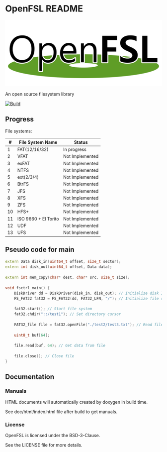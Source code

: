 # OpenFSL README

![openfsl-logo](https://raw.githubusercontent.com/kms1212/OpenFSL/main/doc/logo/openfsl-dark-1280x540.png)



An open source filesystem library

[![Build](https://github.com/kms1212/OpenFSL/actions/workflows/cmake.yml/badge.svg)](https://github.com/kms1212/OpenFSL/actions/workflows/cmake.yml)



## Progress

File systems:

| #    | File System Name     | Status          |
| ---- | -------------------- | --------------- |
| 1    | FAT(12/16/32)        | In progress     |
| 2    | VFAT                 | Not Implemented |
| 3    | exFAT                | Not Implemented |
| 4    | NTFS                 | Not Implemented |
| 5    | ext(2/3/4)           | Not Implemented |
| 6    | BtrFS                | Not Implemented |
| 7    | JFS                  | Not Implemented |
| 8    | XFS                  | Not Implemented |
| 9    | ZFS                  | Not Implemented |
| 10   | HFS+                 | Not Implemented |
| 11   | ISO 9660 + El Torito | Not Implemented |
| 12   | UDF                  | Not Implemented |
| 13   | UFS                  | Not Implemented |



## Pseudo code for main

```c++
extern Data disk_in(uint64_t offset, size_t sector);
extern int disk_out(uint64_t offset, Data data);

extern int mem_copy(char* dest, char* src, size_t size);

void fsctrl_main() {
    DiskDriver dd = DiskDriver(disk_in, disk_out); // Initialize disk I/O driver
    FS_FAT32 fat32 = FS_FAT32(dd, FAT32_LFN, "/"); // Initialize file system
    
    fat32.start(); // Start file system
    fat32.chdir("::/test1"); // Set directory cursor
    
    FAT32_file file = fat32.openFile("./test2/test3.txt"); // Read file from disk
    
    uint8_t buf[64];
    
    file.read(buf, 64); // Get data from file
    
    file.close(); // Close file
}
```

## Documentation

### Manuals

HTML documents will automatically created by doxygen in build time.

See doc/html/index.html file after build to get manuals.

### License

OpenFSL is licensed under the BSD-3-Clause.

See the LICENSE file for more details.
